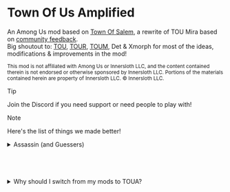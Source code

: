 # Town Of Us Amplified
An Among Us mod based on [Town Of Salem](https://www.townofsalem.io/), a rewrite of TOU Mira based on [community feedback](https://docs.google.com/document/d/1It4-qedaFqSCWVu7A9kHNbzO9DgdBxFB_o9XvKG4aNo/edit?usp=sharing).\
Big shoutout to: [TOU](https://github.com/slushiegoose/Town-Of-Us), [TOUR](https://github.com/eDonnes124/Town-Of-Us-R), [TOUM](https://github.com/AU-Avengers/TOU-Mira), Det & Xmorph for most of the ideas, modifications & improvements in the mod!

<sup>This mod is not affiliated with Among Us or Innersloth LLC, and the content contained therein is not endorsed or otherwise sponsored by Innersloth LLC. Portions of the materials contained herein are property of Innersloth LLC. © Innersloth LLC.<sup>
> [!TIP]
> Join the Discord if you need support or need people to play with!

> [!NOTE]
> Here's the list of things we made better!
> <details>
> <summary> Assassin (and Guessers) </summary>
> Evil Guessers take away the fun from Social Deduction Games (SDGs). The meetings in the game are extremely dull. The only thing you could say was "oh I was here", "no I was there", "she was there" etc etc. You can't even share your information as an Investigative anymore. Do they just keep their information to themselves?
> 
> The worst offender is Detective or even Seer. Examine red, it flashes green. Examine blue, it flashes red. Instincts would make you call a meeting or something, but saying your information means players won't be able to know if purple is green or red. Because I've seen people saying "I think Red may have killed Green" and getting guessed as Detective later. See what I mean?
> 
> Players can't tell their information without the constant fear of death because LITERALLY EVERY KILLER COULD GUESS. 4 players (2 NKs and 2 Imps) who could kill you when you say ANYTHING about your role. Throw in Doomsayer, that makes it 5.
>
> Now, yes, I know why Assassin exists. It attempts to fix the role-claiming issue. I mean, it works as a bandaid issue because there are SO MANY instant-claim Crewmates by publicly doing something other roles can't. Role-claiming (or alignment claiming) was an issue because every role was unique. Now, you can make a role have multiple players. What does Assassin even do anymore??
>
> Our solution in the mod: it's a role again as an Imp Concealing! There's also some configuration for guessing Investigatives. Of course, if you want every killer to guess, you can toggle the setting in Assassin. Just try one game w/o Assassin and see how much less dull it is during meetings.
> 
> **TL;DR: Assassin sucks, we made it a role again, also added some configuration for guessing Investigatives. You can re-make it an ability.**

###### ​
<details>
<summary> Why should I switch from my mods to TOUA? </summary>

- There aren't any annoying welcome or long messages when you join a lobby. However requesting the last game summary or help can be one command away!
- TOUA contains almost all the roles from different mods (such as TOHE, TOUR/M), so you won't be missing out on anything. Some roles were deleted or modified to be more balanced with your gameplay experience in mind.
- Most mods have roles just to bloat it by adding an extra line to the role list. TOUA has only high-quality roles that provide actual information, or help the team.
- If some words (such as discriminatory content or people spamming “start”) isn’t your cup of tea, there is a built-in automod system!
- TOUA helps everyone use commands by displaying their short descriptions below the chatbox and their argument(s).
- TOUA remixes many mods’s ideas and adds more ideas into them. For example, the Natural Disasters and Quiz game modes in the EHR mod were reworked to the Hunger Games. It goes in-depth more than ND/Quiz, while still keeping the original idea.
- If this list wasn't convincing, you can always try TOUA and see if you like it better than the mods you already downloaded. Whatever you do, I respect your decision.
